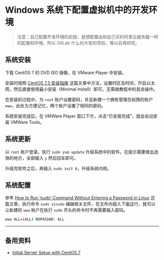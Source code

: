 # Windows 系统下配置虚拟机中的开发环境

> 注意：自己配置开发环境的前提，是想配置出和自己买的阿里云服务器一样的配置和环境。所以 GitLab 什么的大型的项目，等以后再研究。

## 系统安装

下载 CentOS 7 的 DVD ISO 镜像，在 VMware Player 中安装。

安装时按照 [CentOS 7.3 安装指南](https://linux.cn/article-8048-1.html) 这篇文章中方法，设置时区及时间，开启以太网，然后直接使用最小安装（Minimal Install）即可，无需做教程中的其余操作。

在安装的过程中，为 `root` 账户设置密码，并且新建一个拥有管理员权限的账户 `www`，此处为方便记忆，两个账户设置了相同的密码。

系统安装完成后，在 VMWare Player 窗口下方，点击“已安装完成”，就会自动安装 VMWare Tools。

## 系统更新

以 `root` 账户登录。执行 `sudo yum update` 升级系统中的软件。在提示需要做出选择的地方，全部输入 `y` 然后回车即可。

升级完软件之后，再输入 `sudo init 6`，升级系统内核。

## 系统配置

参考 [How to Run ‘sudo’ Command Without Entering a Password in Linux](https://www.tecmint.com/run-sudo-command-without-password-linux/) 这篇文章，执行命令 `sudo visudo` 编辑相关文件，在文件内插入下面这行，就可以让新建的 `www` 账户在执行 `sudo` 开头的命令时不再需要输入密码。

```bash
www ALL=(ALL) NOPASSWD: ALL
```

---

## 备用资料

- [Initial Server Setup with CentOS 7](https://www.digitalocean.com/community/tutorials/initial-server-setup-with-centos-7)
